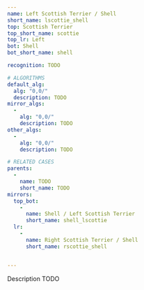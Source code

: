 ```yaml
---
name: Left Scottish Terrier / Shell
short_name: lscottie_shell
top: Scottish Terrier
top_short_name: scottie
top_lr: Left
bot: Shell
bot_short_name: shell

recognition: TODO

# ALGORITHMS
default_alg:
  alg: "0,0/"
  description: TODO
mirror_algs:
  -
    alg: "0,0/"
    description: TODO
other_algs:
  -
    alg: "0,0/"
    description: TODO

# RELATED CASES
parents:
  -
    name: TODO
    short_name: TODO
mirrors:
  top_bot:
    -
      name: Shell / Left Scottish Terrier
      short_name: shell_lscottie
  lr:
    -
      name: Right Scottish Terrier / Shell
      short_name: rscottie_shell


---
```


Description TODO


